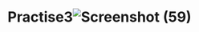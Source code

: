 # Practise3![Screenshot (59)](https://user-images.githubusercontent.com/83716851/178958763-9f796b28-9ec4-418f-9bd5-47dadac4087e.png)
